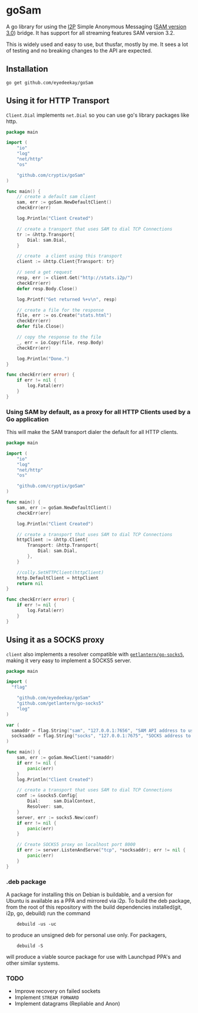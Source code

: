 goSam
=====

A go library for using the [I2P](https://geti2p.net/en/) Simple Anonymous
Messaging ([SAM version 3.0](https://geti2p.net/en/docs/api/samv3)) bridge. It
has support for all streaming features SAM version 3.2.

This is widely used and easy to use, but thusfar, mostly by me. It sees a lot of
testing and no breaking changes to the API are expected.

## Installation
```
go get github.com/eyedeekay/goSam
```

## Using it for HTTP Transport

`Client.Dial` implements `net.Dial` so you can use go's library packages like http.

```go
package main

import (
	"io"
	"log"
	"net/http"
	"os"

	"github.com/cryptix/goSam"
)

func main() {
	// create a default sam client
	sam, err := goSam.NewDefaultClient()
	checkErr(err)

	log.Println("Client Created")

	// create a transport that uses SAM to dial TCP Connections
	tr := &http.Transport{
		Dial: sam.Dial,
	}

	// create  a client using this transport
	client := &http.Client{Transport: tr}

	// send a get request
	resp, err := client.Get("http://stats.i2p/")
	checkErr(err)
	defer resp.Body.Close()

	log.Printf("Get returned %+v\n", resp)

	// create a file for the response
	file, err := os.Create("stats.html")
	checkErr(err)
	defer file.Close()

	// copy the response to the file
	_, err = io.Copy(file, resp.Body)
	checkErr(err)

	log.Println("Done.")
}

func checkErr(err error) {
	if err != nil {
		log.Fatal(err)
	}
}

```

### Using SAM by default, as a proxy for all HTTP Clients used by a Go application

This will make the SAM transport dialer the default for all HTTP clients.

```go
package main

import (
	"io"
	"log"
	"net/http"
	"os"

	"github.com/cryptix/goSam"
)

func main() {
	sam, err := goSam.NewDefaultClient()
	checkErr(err)

	log.Println("Client Created")

	// create a transport that uses SAM to dial TCP Connections
	httpClient := &http.Client{
		Transport: &http.Transport{
			Dial: sam.Dial,
		},
	}

	//colly.SetHTTPClient(httpClient)
	http.DefaultClient = httpClient
	return nil
}

func checkErr(err error) {
	if err != nil {
		log.Fatal(err)
	}
}
```

## Using it as a SOCKS proxy

`client` also implements a resolver compatible with
[`getlantern/go-socks5`](https://github.com/getlantern/go-socks5),
making it very easy to implement a SOCKS5 server.

```go
package main

import (
  "flag"

	"github.com/eyedeekay/goSam"
	"github.com/getlantern/go-socks5"
	"log"
)

var (
  samaddr = flag.String("sam", "127.0.0.1:7656", "SAM API address to use")
  socksaddr = flag.String("socks", "127.0.0.1:7675", "SOCKS address to use")
)

func main() {
	sam, err := goSam.NewClient(*samaddr)
	if err != nil {
		panic(err)
	}
	log.Println("Client Created")

	// create a transport that uses SAM to dial TCP Connections
	conf := &socks5.Config{
		Dial:     sam.DialContext,
		Resolver: sam,
	}
	server, err := socks5.New(conf)
	if err != nil {
		panic(err)
	}

	// Create SOCKS5 proxy on localhost port 8000
	if err := server.ListenAndServe("tcp", *socksaddr); err != nil {
		panic(err)
	}
}
```

### .deb package

A package for installing this on Debian is buildable, and a version for Ubuntu
is available as a PPA and mirrored via i2p. To build the deb package, from the
root of this repository with the build dependencies installed(git, i2p, go,
debuild) run the command

        debuild -us -uc

to produce an unsigned deb for personal use only. For packagers,

        debuild -S

will produce a viable source package for use with Launchpad PPA's and other
similar systems.

### TODO

* Improve recovery on failed sockets
* Implement `STREAM FORWARD`
* Implement datagrams (Repliable and Anon)


